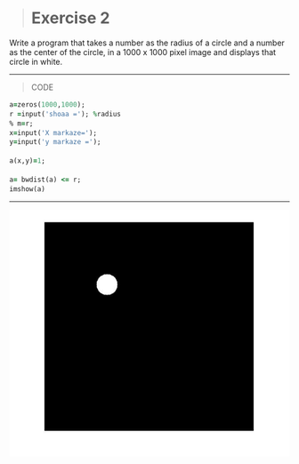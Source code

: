 > # Exercise 2
Write a program that takes a number as the radius of a circle and a number as the center of the circle, in a 1000 x 1000 pixel image and displays that circle in white. 
***
>CODE

```ruby
a=zeros(1000,1000);
r =input('shoaa ='); %radius
% m=r;
x=input('X markaze=');
y=input('y markaze =');

a(x,y)=1;

a= bwdist(a) <= r;
imshow(a) 
```
***
![alt text](https://github.com/semnan-university-ai/image-processing-class/blob/main/excersiecs/afsaneh427726/2/soal2.jpg)
